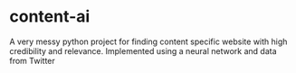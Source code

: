 # content-ai
A very messy python project for finding content specific website with high credibility and relevance. 
Implemented using a neural network and data from Twitter
